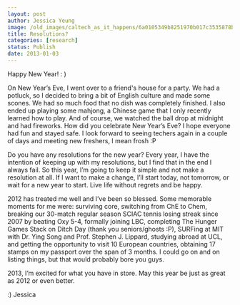 ```yaml
---
layout: post
author: Jessica Yeung
image: /old_images/caltech_as_it_happens/6a0105349b8251970b017c3535878b970b.jpg
title: Resolutions?
categories: [research]
status: Publish
date: 2013-01-03
---
```



Happy New Year! : )

On New Year’s Eve, I went over to a friend's house for a
party. We had a potluck, so I decided to bring a bit of English culture and made some scones. We had so much food that no dish was completely finished. I also ended
up playing some mahjong, a Chinese game that I only recently learned how to
play. And of course, we watched the ball
drop at midnight and had fireworks. How did you celebrate New Year’s Eve? I
hope everyone had fun and stayed safe. I look forward to seeing techers again
in a couple of days and meeting new freshers, I mean frosh :P

Do you have any resolutions for the new year? Every year, I
have the intention of keeping up with my resolutions, but I find that in the
end I always fail. So this year, I’m going to keep it simple and not make
a resolution at all. If I want to make a change, I’ll start today, not
tomorrow, or wait for a new year to start. Live life without regrets and be
happy. 

2012 has treated me well and I’ve been so blessed. Some
memorable moments for me were: surviving
core, switching from ChE to Chem, breaking our 30-match regular season SCIAC tennis
losing streak since 2007 by beating Oxy 5-4, formally joining LBC, completing
The Hunger Games Stack on Ditch Day (thank you seniors/ghosts :P), SURFing at
MIT with Dr. Ying Song and Prof. Stephen J. Lippard, studying abroad at UCL,
and getting the opportunity to visit 10 European countries, obtaining 17 stamps on
my passport over the span of 3 months. I could go on and on listing things, but
that would probably bore you guys.

2013, I’m excited for what you have in store. May this year
be just as great as 2012 or even better. 

:) Jessica

